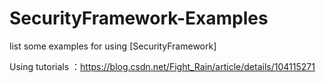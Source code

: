 # SecurityFramework-Examples
list some examples for using [SecurityFramework]

Using tutorials ：https://blog.csdn.net/Fight_Rain/article/details/104115271
